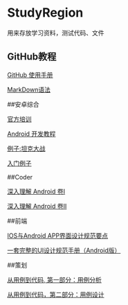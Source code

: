 # StudyRegion
用来存放学习资料，测试代码、文件

## GitHub教程

[GitHub 使用手册](http://wiki.jikexueyuan.com/project/github-basics/)

[MarkDown语法](http://www.jianshu.com/p/q81RER)

##安卓综合

[官方培训](http://wiki.jikexueyuan.com/project/android-training-geek/)

[Android 开发教程](http://wiki.jikexueyuan.com/project/android-development-tutorial/)

[例子:坦克大战](http://wiki.jikexueyuan.com/project/android-game-design/)

[入门例子](http://www.jizhuomi.com/android/game/18.html)

##Coder

[深入理解 Android 卷I](http://wiki.jikexueyuan.com/project/deep-android-v1/)

[深入理解 Android 卷II](http://wiki.jikexueyuan.com/project/deep-android-v2/)

##前端

[IOS与Android APP界面设计规范要点](http://www.360doc.com/content/14/1120/18/21412_426730809.shtml)

[一套完整的UI设计规范手册（Android版）](http://www.ui001.com/article/303.html)

##策划

[从用例到代码, 第一部分：用例分析](http://www.ibm.com/developerworks/cn/rational/rationaledge/content/mar05/5383/)

[从用例到代码，第二部分：用例设计](https://www.ibm.com/developerworks/cn/rational/rationaledge/content/mar05/5670/)
